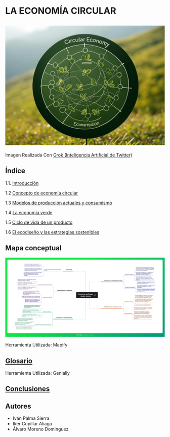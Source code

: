 # LA ECONOMÍA CIRCULAR
![economia_circular](img/economia_circular.jpg)
---
Imagen Realizada Con [Grok (Inteligencia Artificial de Twitter)](https://x.ai/)
## Índice
1.1. [Introducción](introduccion.md)

1.2 [Concepto de economía circular](concepto.md)

1.3 [Modelos de producción actuales y consumismo](modelos.md)

1.4 [La economía verde](verde.md)

1.5 [Ciclo de vida de un producto](.md)

1.6 [El ecodiseño y las estrategias sostenibles](.md)

## Mapa conceptual

![mapa](img/mapa.jpg)

Herramienta Utilizada: Mapify
## [Glosario]()
Herramienta Utilizada: Genially
## [Conclusiones](conclusiones.md)
## Autores
- Iván Palma Sierra
- Iker Cupillar Aliaga
- Álvaro Moreno Dominguez

